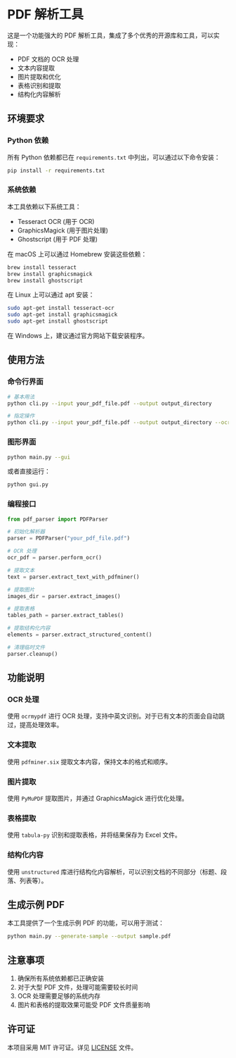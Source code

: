 # PDF 解析工具

这是一个功能强大的 PDF 解析工具，集成了多个优秀的开源库和工具，可以实现：
- PDF 文档的 OCR 处理
- 文本内容提取
- 图片提取和优化
- 表格识别和提取
- 结构化内容解析

## 环境要求

### Python 依赖
所有 Python 依赖都已在 `requirements.txt` 中列出，可以通过以下命令安装：
```bash
pip install -r requirements.txt
```

### 系统依赖
本工具依赖以下系统工具：
- Tesseract OCR (用于 OCR)
- GraphicsMagick (用于图片处理)
- Ghostscript (用于 PDF 处理)

在 macOS 上可以通过 Homebrew 安装这些依赖：
```bash
brew install tesseract
brew install graphicsmagick
brew install ghostscript
```

在 Linux 上可以通过 apt 安装：
```bash
sudo apt-get install tesseract-ocr
sudo apt-get install graphicsmagick
sudo apt-get install ghostscript
```

在 Windows 上，建议通过官方网站下载安装程序。

## 使用方法

### 命令行界面

```bash
# 基本用法
python cli.py --input your_pdf_file.pdf --output output_directory

# 指定操作
python cli.py --input your_pdf_file.pdf --output output_directory --ocr --extract-text --extract-images --extract-tables
```

### 图形界面

```bash
python main.py --gui
```

或者直接运行：

```bash
python gui.py
```

### 编程接口

```python
from pdf_parser import PDFParser

# 初始化解析器
parser = PDFParser("your_pdf_file.pdf")

# OCR 处理
ocr_pdf = parser.perform_ocr()

# 提取文本
text = parser.extract_text_with_pdfminer()

# 提取图片
images_dir = parser.extract_images()

# 提取表格
tables_path = parser.extract_tables()

# 提取结构化内容
elements = parser.extract_structured_content()

# 清理临时文件
parser.cleanup()
```

## 功能说明

### OCR 处理
使用 `ocrmypdf` 进行 OCR 处理，支持中英文识别。对于已有文本的页面会自动跳过，提高处理效率。

### 文本提取
使用 `pdfminer.six` 提取文本内容，保持文本的格式和顺序。

### 图片提取
使用 `PyMuPDF` 提取图片，并通过 GraphicsMagick 进行优化处理。

### 表格提取
使用 `tabula-py` 识别和提取表格，并将结果保存为 Excel 文件。

### 结构化内容
使用 `unstructured` 库进行结构化内容解析，可以识别文档的不同部分（标题、段落、列表等）。

## 生成示例 PDF

本工具提供了一个生成示例 PDF 的功能，可以用于测试：

```bash
python main.py --generate-sample --output sample.pdf
```

## 注意事项

1. 确保所有系统依赖都已正确安装
2. 对于大型 PDF 文件，处理可能需要较长时间
3. OCR 处理需要足够的系统内存
4. 图片和表格的提取效果可能受 PDF 文件质量影响

## 许可证

本项目采用 MIT 许可证。详见 [LICENSE](LICENSE) 文件。